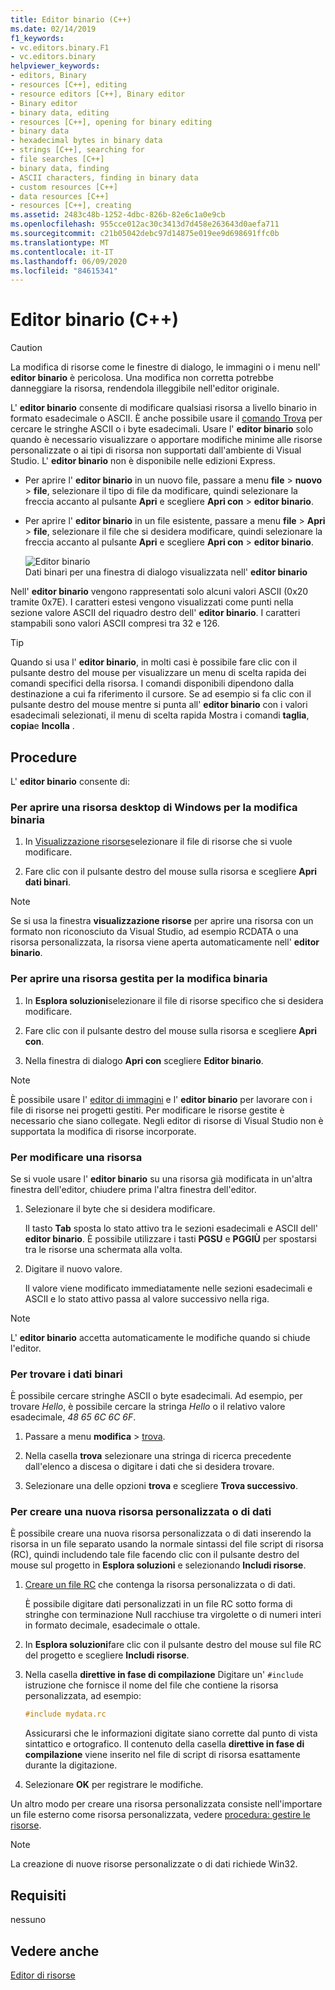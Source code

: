 ```yaml
---
title: Editor binario (C++)
ms.date: 02/14/2019
f1_keywords:
- vc.editors.binary.F1
- vc.editors.binary
helpviewer_keywords:
- editors, Binary
- resources [C++], editing
- resource editors [C++], Binary editor
- Binary editor
- binary data, editing
- resources [C++], opening for binary editing
- binary data
- hexadecimal bytes in binary data
- strings [C++], searching for
- file searches [C++]
- binary data, finding
- ASCII characters, finding in binary data
- custom resources [C++]
- data resources [C++]
- resources [C++], creating
ms.assetid: 2483c48b-1252-4dbc-826b-82e6c1a0e9cb
ms.openlocfilehash: 955cce012ac30c3413d7d458e263643d0aefa711
ms.sourcegitcommit: c21b05042debc97d14875e019ee9d698691ffc0b
ms.translationtype: MT
ms.contentlocale: it-IT
ms.lasthandoff: 06/09/2020
ms.locfileid: "84615341"
---
```

# <a name="binary-editor-c"></a>Editor binario (C++)

> [!CAUTION]
> La modifica di risorse come le finestre di dialogo, le immagini o i menu nell' **editor binario** è pericolosa. Una modifica non corretta potrebbe danneggiare la risorsa, rendendola illeggibile nell'editor originale.

L' **editor binario** consente di modificare qualsiasi risorsa a livello binario in formato esadecimale o ASCII. È anche possibile usare il [comando Trova](/visualstudio/ide/reference/find-command) per cercare le stringhe ASCII o i byte esadecimali. Usare l' **editor binario** solo quando è necessario visualizzare o apportare modifiche minime alle risorse personalizzate o ai tipi di risorsa non supportati dall'ambiente di Visual Studio. L' **editor binario** non è disponibile nelle edizioni Express.

- Per aprire l' **editor binario** in un nuovo file, passare a menu **file**  >  **nuovo**  >  **file**, selezionare il tipo di file da modificare, quindi selezionare la freccia accanto al pulsante **Apri** e scegliere **Apri con**  >  **editor binario**.

- Per aprire l' **editor binario** in un file esistente, passare a menu **file**  >  **Apri**  >  **file**, selezionare il file che si desidera modificare, quindi selezionare la freccia accanto al pulsante **Apri** e scegliere **Apri con**  >  **editor binario**.

   ![Editor binario](../mfc/media/vcbinaryeditor2.gif "vcBinaryEditor2")<br/>
   Dati binari per una finestra di dialogo visualizzata nell' **editor binario**

Nell' **editor binario** vengono rappresentati solo alcuni valori ASCII (0x20 tramite 0x7E). I caratteri estesi vengono visualizzati come punti nella sezione valore ASCII del riquadro destro dell' **editor binario**. I caratteri stampabili sono valori ASCII compresi tra 32 e 126.

> [!TIP]
> Quando si usa l' **editor binario**, in molti casi è possibile fare clic con il pulsante destro del mouse per visualizzare un menu di scelta rapida dei comandi specifici della risorsa. I comandi disponibili dipendono dalla destinazione a cui fa riferimento il cursore. Se ad esempio si fa clic con il pulsante destro del mouse mentre si punta all' **editor binario** con i valori esadecimali selezionati, il menu di scelta rapida Mostra i comandi **taglia**, **copia**e **Incolla** .

## <a name="how-to"></a>Procedure

L' **editor binario** consente di:

### <a name="to-open-a-windows-desktop-resource-for-binary-editing"></a>Per aprire una risorsa desktop di Windows per la modifica binaria

1. In [Visualizzazione risorse](how-to-create-a-resource-script-file.md#create-resources)selezionare il file di risorse che si vuole modificare.

1. Fare clic con il pulsante destro del mouse sulla risorsa e scegliere **Apri dati binari**.

> [!NOTE]
> Se si usa la finestra **visualizzazione risorse** per aprire una risorsa con un formato non riconosciuto da Visual Studio, ad esempio RCDATA o una risorsa personalizzata, la risorsa viene aperta automaticamente nell' **editor binario**.

### <a name="to-open-a-managed-resource-for-binary-editing"></a>Per aprire una risorsa gestita per la modifica binaria

1. In **Esplora soluzioni**selezionare il file di risorse specifico che si desidera modificare.

1. Fare clic con il pulsante destro del mouse sulla risorsa e scegliere **Apri con**.

1. Nella finestra di dialogo **Apri con** scegliere **Editor binario**.

> [!NOTE]
> È possibile usare l' [editor di immagini](image-editor-for-icons.md) e l' **editor binario** per lavorare con i file di risorse nei progetti gestiti. Per modificare le risorse gestite è necessario che siano collegate. Negli editor di risorse di Visual Studio non è supportata la modifica di risorse incorporate.

### <a name="to-edit-a-resource"></a>Per modificare una risorsa

Se si vuole usare l' **editor binario** su una risorsa già modificata in un'altra finestra dell'editor, chiudere prima l'altra finestra dell'editor.

1. Selezionare il byte che si desidera modificare.

   Il tasto **Tab** sposta lo stato attivo tra le sezioni esadecimali e ASCII dell' **editor binario**. È possibile utilizzare i tasti **PGSU** e **PGGIÙ** per spostarsi tra le risorse una schermata alla volta.

1. Digitare il nuovo valore.

   Il valore viene modificato immediatamente nelle sezioni esadecimali e ASCII e lo stato attivo passa al valore successivo nella riga.

> [!NOTE]
> L' **editor binario** accetta automaticamente le modifiche quando si chiude l'editor.

### <a name="to-find-binary-data"></a>Per trovare i dati binari

È possibile cercare stringhe ASCII o byte esadecimali. Ad esempio, per trovare *Hello*, è possibile cercare la stringa *Hello* o il relativo valore esadecimale, *48 65 6C 6C 6F*.

1. Passare a menu **modifica**  >  [trova](/visualstudio/ide/reference/find-command).

1. Nella casella **trova** selezionare una stringa di ricerca precedente dall'elenco a discesa o digitare i dati che si desidera trovare.

1. Selezionare una delle opzioni **trova** e scegliere **Trova successivo**.

### <a name="to-create-a-new-custom-or-data-resource"></a>Per creare una nuova risorsa personalizzata o di dati

È possibile creare una nuova risorsa personalizzata o di dati inserendo la risorsa in un file separato usando la normale sintassi del file script di risorsa (RC), quindi includendo tale file facendo clic con il pulsante destro del mouse sul progetto in **Esplora soluzioni** e selezionando **Includi risorse**.

1. [Creare un file RC](how-to-create-a-resource-script-file.md) che contenga la risorsa personalizzata o di dati.

   È possibile digitare dati personalizzati in un file RC sotto forma di stringhe con terminazione Null racchiuse tra virgolette o di numeri interi in formato decimale, esadecimale o ottale.

1. In **Esplora soluzioni**fare clic con il pulsante destro del mouse sul file RC del progetto e scegliere **Includi risorse**.

1. Nella casella **direttive in fase di compilazione** Digitare un' `#include` istruzione che fornisce il nome del file che contiene la risorsa personalizzata, ad esempio:

    ```cpp
    #include mydata.rc
    ```

   Assicurarsi che le informazioni digitate siano corrette dal punto di vista sintattico e ortografico. Il contenuto della casella **direttive in fase di compilazione** viene inserito nel file di script di risorsa esattamente durante la digitazione.

1. Selezionare **OK** per registrare le modifiche.

Un altro modo per creare una risorsa personalizzata consiste nell'importare un file esterno come risorsa personalizzata, vedere [procedura: gestire le risorse](../windows/how-to-import-and-export-resources.md).

> [!NOTE]
> La creazione di nuove risorse personalizzate o di dati richiede Win32.

## <a name="requirements"></a>Requisiti

nessuno

## <a name="see-also"></a>Vedere anche

[Editor di risorse](resource-editors.md)
